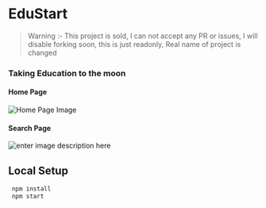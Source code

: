 # EduStart 
> Warning :- This project is sold, I can not accept any PR or issues, I will disable forking soon, this is just readonly, Real name of project is changed 
### Taking Education to the moon
#### Home Page
![Home Page Image](https://i.ibb.co/nLbnpNN/Screenshot-from-2021-06-12-17-54-49.png)
#### Search Page
![enter image description here](https://i.ibb.co/sjgsVT9/Screenshot-from-2021-06-13-15-41-04.png)
## Local Setup 
```cmd
 npm install
 npm start 
```
